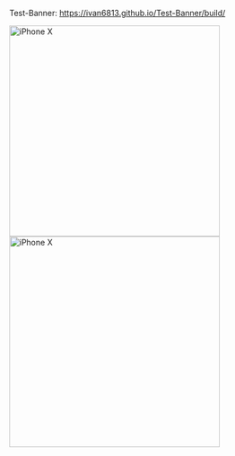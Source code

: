 Test-Banner: https://ivan6813.github.io/Test-Banner/build/

<img width="375" alt="iPhone X" src="https://user-images.githubusercontent.com/79784960/138470228-4e086e5f-016b-497c-8191-73364144257d.png">
<img width="375" alt="iPhone X" src="https://user-images.githubusercontent.com/79784960/138470273-027787b0-9cd2-4f2d-92b2-28a0e3ff91fc.png">
